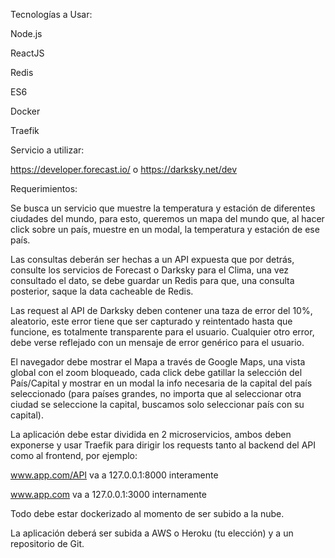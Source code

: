 Tecnologías a Usar:

Node.js

ReactJS

Redis

ES6

Docker

Traefik

Servicio a utilizar:

https://developer.forecast.io/ o https://darksky.net/dev

Requerimientos:

Se busca un servicio que muestre la temperatura y estación de diferentes ciudades del mundo, para esto, queremos un mapa del mundo que, al hacer click sobre un país, muestre en un modal, la temperatura y estación de ese país.

Las consultas deberán ser hechas a un API expuesta que por detrás, consulte los servicios de Forecast o Darksky para el Clima, una vez consultado el dato, se debe guardar un Redis para que, una consulta posterior, saque la data cacheable de Redis.

Las request al API de Darksky deben contener una taza de error del 10%, aleatorio, este error tiene que ser capturado y reintentado hasta que funcione, es totalmente transparente para el usuario. Cualquier otro error, debe verse reflejado con un mensaje de error genérico para el usuario.

El navegador debe mostrar el Mapa a través de Google Maps, una vista global con el zoom bloqueado, cada click debe gatillar la selección del País/Capital y mostrar en un modal la info necesaria de la capital del país seleccionado (para países grandes, no importa que al seleccionar otra ciudad se seleccione la capital, buscamos solo seleccionar país con su capital).

La aplicación debe estar dividida en 2 microservicios, ambos deben exponerse y usar Traefik para dirigir los requests tanto al backend del API como al frontend, por ejemplo:

www.app.com/API va a 127.0.0.1:8000 interamente

www.app.com va a 127.0.0.1:3000 internamente

Todo debe estar dockerizado al momento de ser subido a la nube.

La aplicación deberá ser subida a AWS o Heroku (tu elección) y a un repositorio de Git.